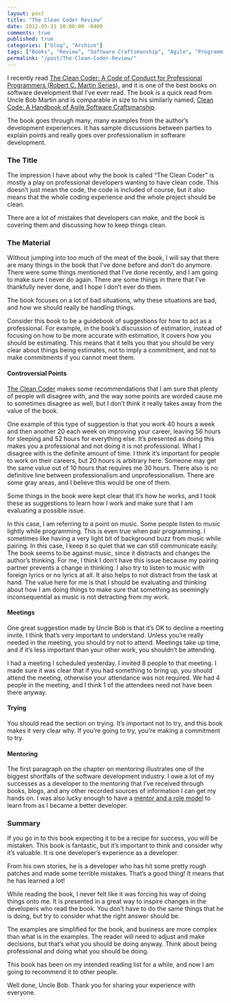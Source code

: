 ```yaml
---
layout: post
title: "The Clean Coder Review"
date: 2012-05-31 10:00:00 -0400
comments: true
published: true
categories: ["blog", "Archive"]
tags: ["Books", "Review", "Software Craftsmanship", "Agile", "Programming"]
permalink: "/post/The-Clean-Coder-Review/"
---
```

<!-- more -->



<p>I recently read <a href="http://www.amazon.com/gp/product/0137081073/ref=as_li_ss_tl?ie=UTF8&amp;tag=breenrsblo-20&amp;linkCode=as2&amp;camp=1789&amp;creative=390957&amp;creativeASIN=0137081073">The Clean Coder: A Code of Conduct for Professional Programmers (Robert C. Martin Series)</a><img style="border-bottom-style: none !important; margin: 0px; border-left-style: none !important; border-top-style: none !important; border-right-style: none !important" border="0" alt="" src="http://www.assoc-amazon.com/e/ir?t=breenrsblo-20&amp;l=as2&amp;o=1&amp;a=0137081073" width="1" height="1" />, and it is one of the best books on software development that I’ve ever read. The book is a quick read from Uncle Bob Martin and is comparable in size to his similarly named, <a href="http://www.amazon.com/gp/product/0132350882/ref=as_li_ss_tl?ie=UTF8&amp;tag=breenrsblo-20&amp;linkCode=as2&amp;camp=1789&amp;creative=390957&amp;creativeASIN=0132350882">Clean Code: A Handbook of Agile Software Craftsmanship</a><img style="border-bottom-style: none !important; margin: 0px; border-left-style: none !important; border-top-style: none !important; border-right-style: none !important" border="0" alt="" src="http://www.assoc-amazon.com/e/ir?t=breenrsblo-20&amp;l=as2&amp;o=1&amp;a=0132350882" width="1" height="1" />.</p>  <p>The book goes through many, many examples from the author’s development experiences. It has sample discussions between parties to explain points and really goes over professionalism in software development. </p>  <h3>The Title</h3>  <p>The impression I have about why the book is called “The Clean Coder” is mostly a play on professional developers wanting to have clean code. This doesn’t just mean the code, the code is included of course, but it also means that the whole coding experience and the whole project should be clean.</p>  <p>There are a lot of mistakes that developers can make, and the book is covering them and discussing how to keep things clean.</p>  <h3>The Material</h3>  <p>Without jumping into too much of the meat of the book, I will say that there are many things in the book that I’ve done before and don’t do anymore. There were some things mentioned that I’ve done recently, and I am going to make sure I never do again. There are some things in there that I’ve thankfully never done, and I hope I don’t ever do them.</p>  <p>The book focuses on a lot of bad situations, why these situations are bad, and how we should really be handling things.</p>  <p>Consider this book to be a guidebook of suggestions for how to act as a professional. For example, in the book’s discussion of estimation, instead of focusing on how to be more accurate with estimation, it covers how you should be estimating. This means that it tells you that you should be very clear about things being estimates, not to imply a commitment, and not to make commitments if you cannot meet them.</p>  <h4></h4>  <h4>Controversial Points</h4>  <p><a href="http://www.amazon.com/gp/product/0137081073/ref=as_li_ss_tl?ie=UTF8&amp;tag=breenrsblo-20&amp;linkCode=as2&amp;camp=1789&amp;creative=390957&amp;creativeASIN=0137081073" target="_blank">The Clean Coder</a> makes some recommendations that I am sure that plenty of people will disagree with, and the way some points are worded cause me to sometimes disagree as well, but I don’t think it really takes away from the value of the book. </p>  <p>One example of this type of suggestion is that you work 40 hours a week and then another 20 each week on improving your career, leaving 56 hours for sleeping and 52 hours for everything else. It’s presented as doing this makes you a professional and not doing it is not professional. What I disagree with is the definite amount of time. I think it’s important for people to work on their careers, but 20 hours is arbitrary here. Someone may get the same value out of 10 hours that requires me 30 hours. There also is no definitive line between professionalism and unprofessionalism. There are some gray areas, and I believe this would be one of them.</p>  <p>Some things in the book were kept clear that it’s how he works, and I took these as suggestions to learn how I work and make sure that I am evaluating a possible issue.</p>  <p>In this case, I am referring to a point on music. Some people listen to music lightly while programming. This is even true when pair programming. I sometimes like having a very light bit of background buzz from music while pairing. In this case, I keep it so quiet that we can still communicate easily. The book seems to be against music, since it distracts and changes the author’s thinking. For me, I think I don’t have this issue because my pairing partner prevents a change in thinking. I also try to listen to music with foreign lyrics or no lyrics at all. It also helps to not distract from the task at hand. The value here for me is that I should be evaluating and thinking about how I am doing things to make sure that something as seemingly inconsequential as music is not detracting from my work.</p>  <h4>Meetings</h4>  <p>One great suggestion made by Uncle Bob is that it’s OK to decline a meeting invite. I think that’s very important to understand. Unless you’re really needed in the meeting, you should try not to attend. Meetings take up time, and if it’s less important than your other work, you shouldn’t be attending. </p>  <p>I had a meeting I scheduled yesterday. I invited 8 people to that meeting. I made sure it was clear that if you had something to bring up, you should attend the meeting, otherwise your attendance was not required. We had 4 people in the meeting, and I think 1 of the attendees need not have been there anyway.</p>  <h4></h4>  <h4>Trying</h4>  <p>You should read the section on trying. It’s important not to try, and this book makes it very clear why. If you’re going to try, you’re making a commitment to try. </p>  <h4>Mentoring</h4>  <p>The first paragraph on the chapter on mentoring illustrates one of the biggest shortfalls of the software development industry. I owe a lot of my successes as a developer to the mentoring that I’ve received through books, blogs, and any other recorded sources of information I can get my hands on. I was also lucky enough to have a <a href="http://ardalis.com/" target="_blank">mentor and a role model</a> to learn from as I became a better developer.</p>  <h3>Summary</h3>  <p>If you go in to this book expecting it to be a recipe for success, you will be mistaken. This book is fantastic, but it’s important to think and consider why it’s valuable. It is one developer’s experience as a developer.</p>  <p>From his own stories, he is a developer who has hit some pretty rough patches and made some terrible mistakes. That’s a good thing! It means that he has learned a lot!</p>  <p>While reading the book, I never felt like it was forcing his way of doing things onto me. It is presented in a great way to inspire changes in the developers who read the book. You don’t have to do the same things that he is doing, but try to consider what the right answer should be.</p>  <p>The examples are simplified for the book, and business are more complex than what is in the examples. The reader will need to adjust and make decisions, but that’s what you should be doing anyway. Think about being professional and doing what you should be doing.</p>  <p>This book has been on my intended reading list for a while, and now I am going to recommend it to other people.</p>  <p>Well done, Uncle Bob. Thank you for sharing your experience with everyone.</p>
